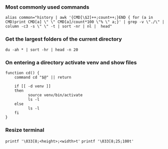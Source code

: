 ### Most commonly used commands
```alias common="history | awk '{CMD[\$2]++;count++;}END { for (a in CMD)print CMD[a] \" \" CMD[a]/count*100 \"% \" a;}' | grep -v \"./\" | column -c3 -s \" \" -t | sort -nr | nl |  head"```

### Get the largest folders of the current directory
```du -ah * | sort -hr | head -n 20```

### On entering a directory activate venv and show files
```
function cd() {
    command cd "$@" || return

    if [[ -d venv ]]
    then
	      source venv/bin/activate
	      ls -l
    else
	      ls -l
    fi
}
```

### Resize terminal
``` printf '\033[8;<height>;<width>t' ```
``` printf '\033[8;25;100t' ```

